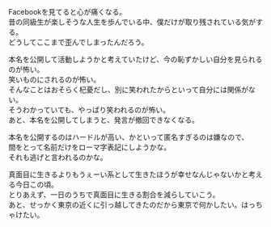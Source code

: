 Facebookを見てると心が痛くなる。  
昔の同級生が楽しそうな人生を歩んでいる中、僕だけが取り残されている気がする。  
どうしてここまで歪んでしまったんだろう。  

本名を公開して活動しようかと考えていたけど、今の恥ずかしい自分を見られるのが怖い。  
笑いものにされるのが怖い。  
そんなことはおそらく杞憂だし、別に笑われたからといって自分には関係がない。  
そうわかっていても、やっぱり笑われるのが怖い。  
あと、本名を公開してしまうと、発言が撤回できなくなる。  

本名を公開するのはハードルが高い、かといって匿名すぎるのは嫌なので、  
間をとって名前だけをローマ字表記にしようかな。  
それも逃げと言われるのかな。

真面目に生きるよりもうぇーい系として生きたほうが幸せなんじゃないかと考える今日この頃。  
とりあえず、一日のうちで真面目に生きる割合を減らしていこう。  
あと、せっかく東京の近くに引っ越してきたのだから東京で何かしたい。はっちゃけたい。  
